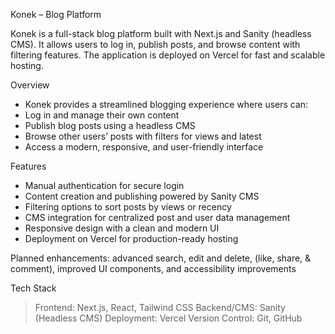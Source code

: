 Konek – Blog Platform

Konek is a full-stack blog platform built with Next.js and Sanity (headless CMS). It allows users to log in, publish posts, and browse content with filtering features. The application is deployed on Vercel for fast and scalable hosting.

Overview

- Konek provides a streamlined blogging experience where users can:
- Log in and manage their own content
- Publish blog posts using a headless CMS
- Browse other users’ posts with filters for views and latest
- Access a modern, responsive, and user-friendly interface

Features

- Manual authentication for secure login
- Content creation and publishing powered by Sanity CMS
- Filtering options to sort posts by views or recency
- CMS integration for centralized post and user data management
- Responsive design with a clean and modern UI
- Deployment on Vercel for production-ready hosting

Planned enhancements: advanced search, edit and delete, (like, share, & comment), improved UI components, and accessibility improvements

Tech Stack
> Frontend: Next.js, React, Tailwind CSS
> Backend/CMS: Sanity (Headless CMS)
> Deployment: Vercel
> Version Control: Git, GitHub
